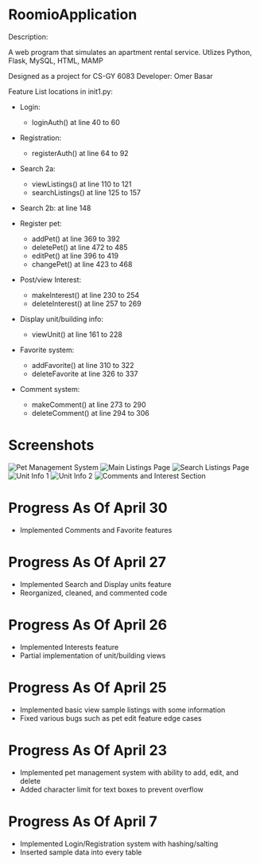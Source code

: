 # RoomioApplication

Description:

A web program that simulates an apartment rental service. Utlizes Python, Flask, MySQL, HTML, MAMP

Designed as a project for CS-GY 6083
Developer: Omer Basar

Feature List locations in init1.py:
- Login: 
  - loginAuth() at line 40 to 60
- Registration: 
  - registerAuth() at line 64 to 92

- Search 2a: 
  - viewListings() at line 110 to 121
  - searchListings() at line 125 to 157
- Search 2b: at line 148

- Register pet:
  - addPet() at line 369 to 392
  - deletePet() at line 472 to 485
  - editPet() at line 396 to 419
  - changePet() at line 423 to 468

- Post/view Interest: 
  - makeInterest() at line 230 to 254
  - deleteInterest() at line 257 to 269

- Display unit/building info:
  - viewUnit() at line 161 to 228

- Favorite system:
  - addFavorite() at line 310 to 322
  - deleteFavorite at line 326 to 337

- Comment system:
  - makeComment() at line 273 to 290
  - deleteComment() at line 294 to 306

# Screenshots
![Pet Management System](Screenshots/1.png)
![Main Listings Page](Screenshots/2.png)
![Search Listings Page](Screenshots/3.png)
![Unit Info 1](Screenshots/4.png)
![Unit Info 2](Screenshots/5.png)
![Comments and Interest Section](Screenshots/6.png)


# Progress As Of April 30
- Implemented Comments and Favorite features

# Progress As Of April 27
- Implemented Search and Display units feature
- Reorganized, cleaned, and commented code

# Progress As Of April 26
- Implemented Interests feature
- Partial implementation of unit/building views

# Progress As Of April 25
- Implemented basic view sample listings with some information
- Fixed various bugs such as pet edit feature edge cases

# Progress As Of April 23
- Implemented pet management system with ability to add, edit, and delete
- Added character limit for text boxes to prevent overflow

# Progress As Of April 7
- Implemented Login/Registration system with hashing/salting
- Inserted sample data into every table
